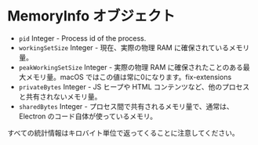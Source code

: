 # MemoryInfo オブジェクト

* `pid` Integer - Process id of the process.
* `workingSetSize` Integer - 現在、実際の物理 RAM に確保されているメモリ量。
* `peakWorkingSetSize` Integer - 実際の物理 RAM に確保されたことのある最大メモリ量。macOS ではこの値は常に0になります。fix-extensions
* `privateBytes` Integer - JS ヒープや HTML コンテンツなど、他のプロセスと共有されないメモリ量。
* `sharedBytes` Integer - プロセス間で共有されるメモリ量で、通常は、 Electron のコード自体が使っているメモリ。

すべての統計情報はキロバイト単位で返ってくることに注意してください。